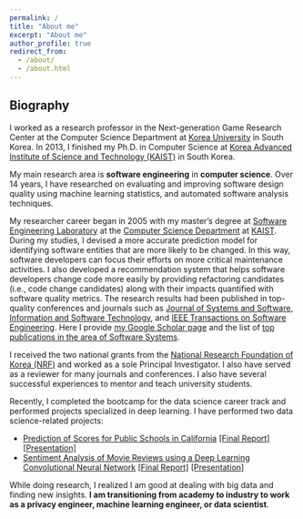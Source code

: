 ```yaml
---
permalink: /
title: "About me"
excerpt: "About me"
author_profile: true
redirect_from:
  - /about/
  - /about.html
---
```


Biography
------

I worked as a research professor in the Next-generation Game Research Center at the Computer Science Department at [Korea University](http://www.korea.ac.kr/mbshome/mbs/en/index.do) in South Korea. In 2013, I finished my Ph.D. in Computer Science at [Korea Advanced Institute of Science and Technology (KAIST)](http://www.kaist.ac.kr/html/en/index.html) in South Korea.

<!-- KAIST was established by the government as the nation's first research-intensive graduate school for science and engineering. -->

<!-- Thomson Reuters named KAIST the [most innovative university in the Asia Pacific region](https://www.reuters.com/article/us-asiapac-reuters-ranking-innovative-un/asia-pacifics-most-innovative-universities-2018-idUSKCN1J02SP) in 2018 and the [sixth most innovative university in the world](https://www.reuters.com/innovative-universities-2017/profile) in 2017. -->

My main research area is **software engineering** in **computer science**.
Over 14 years, I have researched on evaluating and improving software design quality using machine learning statistics, and automated software analysis techniques.  

My researcher career began in 2005 with my master’s degree at [Software Engineering Laboratory](http://se.kaist.ac.kr/) at the [Computer Science Department](https://cs.kaist.ac.kr/) at [KAIST](http://www.kaist.ac.kr/html/en/index.html).
During my studies, I devised a more accurate prediction model for identifying software entities that are more likely to be changed. In this way, software developers can focus their efforts on more critical maintenance activities.
I also developed a recommendation system that helps software developers change code more easily by providing refactoring candidates (i.e.,  code change candidates) along with their impacts quantified with software quality metrics. The research results had been published in top-quality conferences and journals such as [Journal of Systems and Software](https://www.journals.elsevier.com/journal-of-systems-and-software), [Information and Software Technology](https://www.journals.elsevier.com/information-and-software-technology), and [IEEE Transactions on Software Engineering](https://www.computer.org/web/tse). Here I provide [my Google Scholar page](https://scholar.google.com/citations?user=TL5ov0UAAAAJ&hl=en) and the list of [top publications in the area of Software Systems](https://scholar.google.com/citations?view_op=top_venues&hl=en&vq=eng_softwaresystems).

I received the two national grants from the [National Research Foundation of Korea (NRF)](http://www.nrf.re.kr/eng/main) and worked as a sole Principal Investigator. I also have served as a reviewer for many journals and conferences. I also have several successful experiences to mentor and teach university students.

Recently, I completed the bootcamp for the data science career track and performed projects specialized in deep learning.
I have performed two data science-related projects:
* [Prediction of Scores for Public Schools in California](https://github.com/ahrimhan/data-science-project/tree/master/project1)
[[Final Report]](/files/capstone1_final_report.pdf) [[Presentation]](/files/Capstone1_presentation.pdf)
* [Sentiment Analysis of Movie Reviews using a Deep Learning Convolutional Neural Network](https://github.com/ahrimhan/data-science-project/tree/master/project2)
[[Final Report]](/files/capstone2_final_report.pdf) [[Presentation]](/files/capstone2_presentation.pdf)


While doing research, I realized I am good at dealing with big data and finding new insights. **I am transitioning from academy to industry to work as a privacy engineer, machine learning engineer, or data scientist**. 
